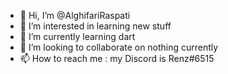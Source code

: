 - 👋 Hi, I’m @AlghifariRaspati
- 👀 I’m interested in learning new stuff
- 🌱 I’m currently learning dart
- 💞️ I’m looking to collaborate on nothing currently
- 📫 How to reach me : my Discord is Renz#6515

<!---
AlghifariRaspati/AlghifariRaspati is a ✨ special ✨ repository because its `README.md` (this file) appears on your GitHub profile.
You can click the Preview link to take a look at your changes.
--->
